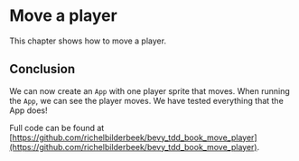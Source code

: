 # Move a player

This chapter shows how to move a player.

## Conclusion

We can now create an `App` with one player sprite that moves.
When running the `App`, we can see the player moves. 
We have tested everything that the App does!

Full code can be found at [https://github.com/richelbilderbeek/bevy_tdd_book_move_player](https://github.com/richelbilderbeek/bevy_tdd_book_move_player).
